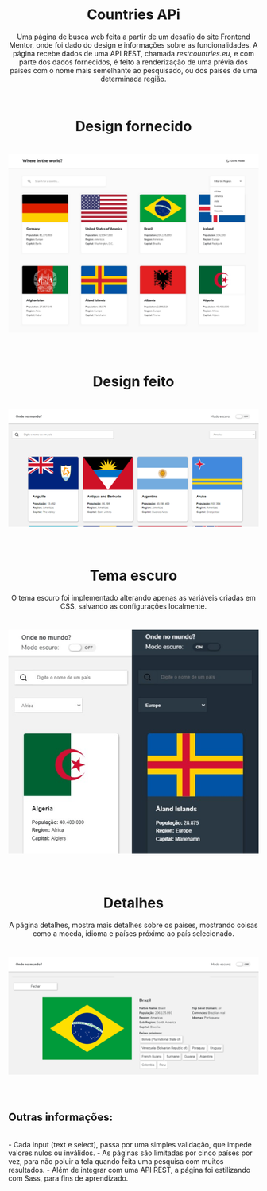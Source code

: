 <h1 align="center">Countries APi</h1>
<p align="center">Uma página de busca web feita a partir de um desafio do site Frontend Mentor, onde foi dado do design e informações sobre as funcionalidades. A página recebe dados de uma API REST, chamada <em>restcountries.eu</em>, e com parte dos dados fornecidos, é feito a renderização de uma prévia dos países com o nome mais semelhante ao pesquisado, ou dos países de uma determinada região.</p>
<br/>

<h1 align="center">Design fornecido</h1>
<h1 align="center"><img src="original-design.jpg"></h1>
<br/>

<h1 align="center">Design feito</h1>
<h1 align="center"><img src="light-desktop.png"></h1>
<br/>

<h1 align="center">Tema escuro</h1>
<p align="center">O tema escuro foi implementado alterando apenas as variáveis criadas em CSS, salvando as configurações localmente.</p>
<h1 align="center"><img src="mobile-home.jpg"></h1>
<br/>

<h1 align="center">Detalhes</h1>
<p align="center">A página detalhes, mostra mais detalhes sobre os países, mostrando coisas como a moeda, idioma e países próximo ao país selecionado.</p>
<h1 align="center"><img src="detail-desktop.png"></h1>
<br/>

<h2>Outras informações:</h2>
<br/>
- Cada input (text e select), passa por uma simples validação, que impede valores nulos ou inválidos.
- As páginas são limitadas por cinco países por vez, para não poluir a tela quando feita uma pesquisa com muitos resultados.
- Além de integrar com uma API REST, a página foi estilizando com Sass, para fins de aprendizado.

<br/>

